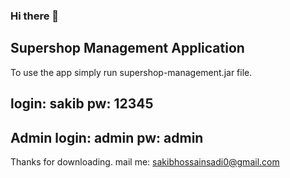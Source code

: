 ### Hi there 👋
Supershop Management Application
---------------------------------------
To use the app simply run supershop-management.jar file.


login: sakib
pw: 12345
---------------------------------------
Admin login: admin
pw: admin
---------------------------------------
Thanks for downloading.
mail me: sakibhossainsadi0@gmail.com

